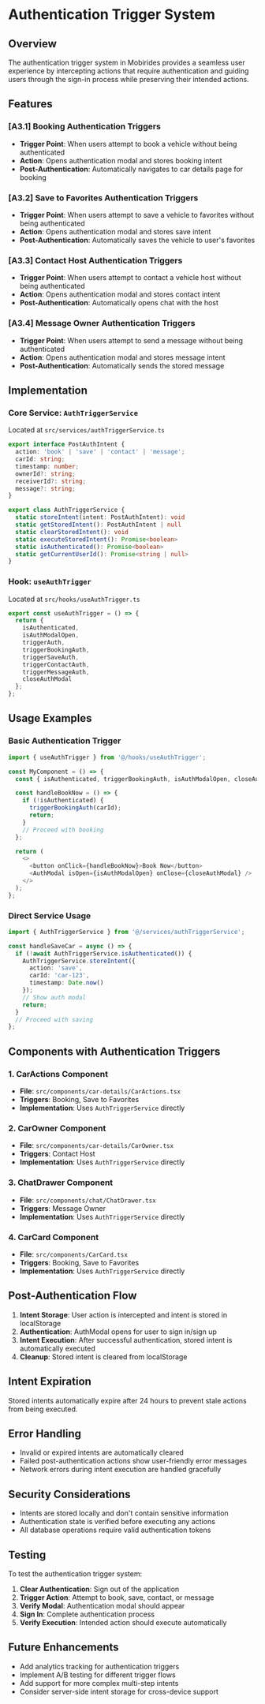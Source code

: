 # Authentication Trigger System

## Overview

The authentication trigger system in Mobirides provides a seamless user experience by intercepting actions that require authentication and guiding users through the sign-in process while preserving their intended actions.

## Features

### [A3.1] Booking Authentication Triggers
- **Trigger Point**: When users attempt to book a vehicle without being authenticated
- **Action**: Opens authentication modal and stores booking intent
- **Post-Authentication**: Automatically navigates to car details page for booking

### [A3.2] Save to Favorites Authentication Triggers
- **Trigger Point**: When users attempt to save a vehicle to favorites without being authenticated
- **Action**: Opens authentication modal and stores save intent
- **Post-Authentication**: Automatically saves the vehicle to user's favorites

### [A3.3] Contact Host Authentication Triggers
- **Trigger Point**: When users attempt to contact a vehicle host without being authenticated
- **Action**: Opens authentication modal and stores contact intent
- **Post-Authentication**: Automatically opens chat with the host

### [A3.4] Message Owner Authentication Triggers
- **Trigger Point**: When users attempt to send a message without being authenticated
- **Action**: Opens authentication modal and stores message intent
- **Post-Authentication**: Automatically sends the stored message

## Implementation

### Core Service: `AuthTriggerService`

Located at `src/services/authTriggerService.ts`

```typescript
export interface PostAuthIntent {
  action: 'book' | 'save' | 'contact' | 'message';
  carId: string;
  timestamp: number;
  ownerId?: string;
  receiverId?: string;
  message?: string;
}

export class AuthTriggerService {
  static storeIntent(intent: PostAuthIntent): void
  static getStoredIntent(): PostAuthIntent | null
  static clearStoredIntent(): void
  static executeStoredIntent(): Promise<boolean>
  static isAuthenticated(): Promise<boolean>
  static getCurrentUserId(): Promise<string | null>
}
```

### Hook: `useAuthTrigger`

Located at `src/hooks/useAuthTrigger.ts`

```typescript
export const useAuthTrigger = () => {
  return {
    isAuthenticated,
    isAuthModalOpen,
    triggerAuth,
    triggerBookingAuth,
    triggerSaveAuth,
    triggerContactAuth,
    triggerMessageAuth,
    closeAuthModal
  };
};
```

## Usage Examples

### Basic Authentication Trigger

```typescript
import { useAuthTrigger } from '@/hooks/useAuthTrigger';

const MyComponent = () => {
  const { isAuthenticated, triggerBookingAuth, isAuthModalOpen, closeAuthModal } = useAuthTrigger();

  const handleBookNow = () => {
    if (!isAuthenticated) {
      triggerBookingAuth(carId);
      return;
    }
    // Proceed with booking
  };

  return (
    <>
      <button onClick={handleBookNow}>Book Now</button>
      <AuthModal isOpen={isAuthModalOpen} onClose={closeAuthModal} />
    </>
  );
};
```

### Direct Service Usage

```typescript
import { AuthTriggerService } from '@/services/authTriggerService';

const handleSaveCar = async () => {
  if (!await AuthTriggerService.isAuthenticated()) {
    AuthTriggerService.storeIntent({
      action: 'save',
      carId: 'car-123',
      timestamp: Date.now()
    });
    // Show auth modal
    return;
  }
  // Proceed with saving
};
```

## Components with Authentication Triggers

### 1. CarActions Component
- **File**: `src/components/car-details/CarActions.tsx`
- **Triggers**: Booking, Save to Favorites
- **Implementation**: Uses `AuthTriggerService` directly

### 2. CarOwner Component
- **File**: `src/components/car-details/CarOwner.tsx`
- **Triggers**: Contact Host
- **Implementation**: Uses `AuthTriggerService` directly

### 3. ChatDrawer Component
- **File**: `src/components/chat/ChatDrawer.tsx`
- **Triggers**: Message Owner
- **Implementation**: Uses `AuthTriggerService` directly

### 4. CarCard Component
- **File**: `src/components/CarCard.tsx`
- **Triggers**: Booking, Save to Favorites
- **Implementation**: Uses `AuthTriggerService` directly

## Post-Authentication Flow

1. **Intent Storage**: User action is intercepted and intent is stored in localStorage
2. **Authentication**: AuthModal opens for user to sign in/sign up
3. **Intent Execution**: After successful authentication, stored intent is automatically executed
4. **Cleanup**: Stored intent is cleared from localStorage

## Intent Expiration

Stored intents automatically expire after 24 hours to prevent stale actions from being executed.

## Error Handling

- Invalid or expired intents are automatically cleared
- Failed post-authentication actions show user-friendly error messages
- Network errors during intent execution are handled gracefully

## Security Considerations

- Intents are stored locally and don't contain sensitive information
- Authentication state is verified before executing any actions
- All database operations require valid authentication tokens

## Testing

To test the authentication trigger system:

1. **Clear Authentication**: Sign out of the application
2. **Trigger Action**: Attempt to book, save, contact, or message
3. **Verify Modal**: Authentication modal should appear
4. **Sign In**: Complete authentication process
5. **Verify Execution**: Intended action should execute automatically

## Future Enhancements

- Add analytics tracking for authentication triggers
- Implement A/B testing for different trigger flows
- Add support for more complex multi-step intents
- Consider server-side intent storage for cross-device support 